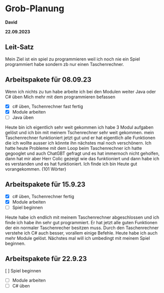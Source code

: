 # Grob-Planung

 **David**

**22.09.2023**

## Leit-Satz

 Mein Ziel ist ein spiel zu programmieren weil ich noch nie ein Spiel programmiert habe sondern zb nur einen Taschenrechner.

## Arbeitspakete für 08.09.23

 Wenn ich nichts zu tun habe arbeite ich bei den Modulen weiter
   Java oder C# üben
   Mich mehr mit dem programmieren befassen


- [x] c# üben, Tschenrechner fast fertig
- [x] Module arbeiten
- [ ] Java üben

 Heute bin ich eigentlich sehr weit gekommen ich habe 3 Modul aufgaben gelöst und ich bin mit meinem Tschenrechner sehr weit gekommen. mein Taschenrechner funktioniert jetzt gut und er hat eigentlich alle Funktionen die ich wollte ausser ich könnte ihn nächstes mal noch verschönern. Ich hatte heute Probleme mit dem Loop beim Taschenrechner ich hatte gegooglet und auch ChatGBT gefragt und es hat immernoch nicht geholfen, dann hat mir aber Herr Colic gezeigt wie das funktioniert und dann habe ich es verstanden und es hat funktioniert. Ich finde ich bin Heute gut vorangekommen. (101 Wörter)

## Arbeitspakete für 15.9.23

- [x] c# üben, Tschenrechner fertig
- [x] Module arbeiten
- [ ] Spiel beginnen

Heute habe ich endlich mit meinem Taschenrechner abgeschlossen und ich finde ich habe ihn sehr gut programmiert. Er hat jetzt alle guten Funktionen der ein normaler Taschenrecher besitzen muss. Durch den Taschenrechner verstehe ich C# auch besser, vorallem einige Befehle. Heute habe ich auch mehr Module gelöst. Nächstes mal will ich umbedingt mit meinem Spiel beginnen.


## Arbeitspakete für 22.9.23

 [ ]  Spiel beginnen
- [ ] Module arbeiten
- [ ] C# üben
